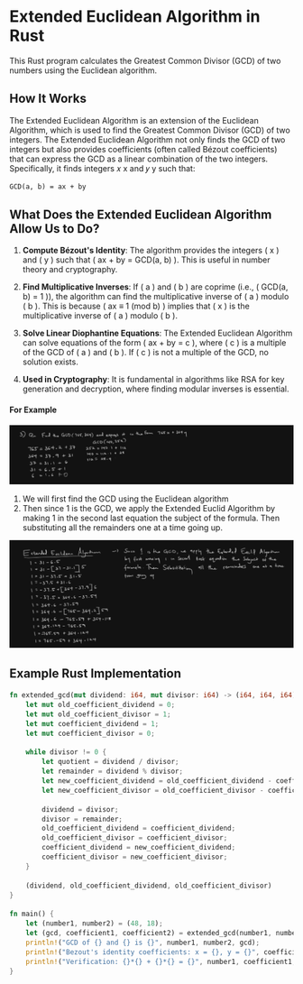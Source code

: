 # Extended Euclidean Algorithm in Rust

This Rust program calculates the Greatest Common Divisor (GCD) of two numbers using the Euclidean algorithm.

## How It Works


The Extended Euclidean Algorithm is an extension of the Euclidean Algorithm, which is used to find the Greatest Common Divisor (GCD) of two integers. The Extended Euclidean Algorithm not only finds the GCD of two integers but also provides coefficients (often called Bézout coefficients) that can express the GCD as a linear combination of the two integers. Specifically, it finds integers
𝑥
x and
𝑦
y such that:

```markdown
GCD(a, b) = ax + by
```

## What Does the Extended Euclidean Algorithm Allow Us to Do?

1. **Compute Bézout's Identity**: The algorithm provides the integers \( x \) and \( y \) such that \( ax + by = GCD(a, b) \). This is useful in number theory and cryptography.

2. **Find Multiplicative Inverses**: If \( a \) and \( b \) are coprime (i.e., \( GCD(a, b) = 1 \)), the algorithm can find the multiplicative inverse of \( a \) modulo \( b \). This is because \( ax ≡ 1  (mod b) \) implies that \( x \) is the multiplicative inverse of \( a \) modulo \( b \).

3. **Solve Linear Diophantine Equations**: The Extended Euclidean Algorithm can solve equations of the form \( ax + by = c \), where \( c \) is a multiple of the GCD of \( a \) and \( b \). If \( c \) is not a multiple of the GCD, no solution exists.

4. **Used in Cryptography**: It is fundamental in algorithms like RSA for key generation and decryption, where finding modular inverses is essential.

#### For Example
![img_1.png](img_1.png)

1. We will first find the GCD using the Euclidean algorithm
2. Then since 1 is the GCD, we apply the Extended Euclid Algorithm by making 1 in the second last equation the subject of the formula. Then substituting all the remainders one at a time going up.

![img_2.png](img_2.png)

## Example Rust Implementation

```rust
fn extended_gcd(mut dividend: i64, mut divisor: i64) -> (i64, i64, i64) {
    let mut old_coefficient_dividend = 0;
    let mut old_coefficient_divisor = 1;
    let mut coefficient_dividend = 1;
    let mut coefficient_divisor = 0;

    while divisor != 0 {
        let quotient = dividend / divisor;
        let remainder = dividend % divisor;
        let new_coefficient_dividend = old_coefficient_dividend - coefficient_dividend * quotient;
        let new_coefficient_divisor = old_coefficient_divisor - coefficient_divisor * quotient;

        dividend = divisor;
        divisor = remainder;
        old_coefficient_dividend = coefficient_dividend;
        old_coefficient_divisor = coefficient_divisor;
        coefficient_dividend = new_coefficient_dividend;
        coefficient_divisor = new_coefficient_divisor;
    }

    (dividend, old_coefficient_dividend, old_coefficient_divisor)
}

fn main() {
    let (number1, number2) = (48, 18);
    let (gcd, coefficient1, coefficient2) = extended_gcd(number1, number2);
    println!("GCD of {} and {} is {}", number1, number2, gcd);
    println!("Bezout's identity coefficients: x = {}, y = {}", coefficient1, coefficient2);
    println!("Verification: {}*{} + {}*{} = {}", number1, coefficient1, number2, coefficient2, gcd);
}
```